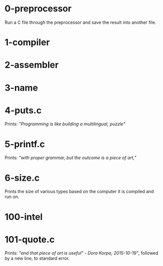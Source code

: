 # 0-preprocessor
 Run a C file through the preprocessor and save the result into another file.

# 1-compiler

# 2-assembler

# 3-name

# 4-puts.c
 Prints: *"Programming is like building a multilingual, puzzle"*

# 5-printf.c
 Prints: *"with proper grammar, but the outcome is a piece of art,"*

# 6-size.c
 Prints the size of various types based on the computer it is compiled and run on.

# 100-intel

# 101-quote.c
 Prints: *"and that piece of art is useful" - Dora Korpa, 2015-10-19"*,
 followed by a new line, to standard error.
